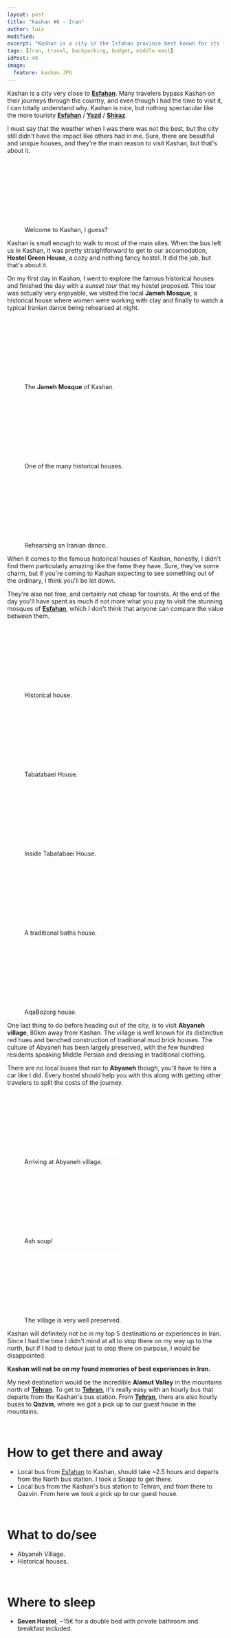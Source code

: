 ```yaml
---
layout: post
title: "Kashan #6 - Iran"
author: luis
modified:
excerpt: "Kashan is a city in the Isfahan province best known for its famous historic houses. Its charm is thus mainly due to the contrast between the parched immensities of the deserts and the greenery of the well-tended oasis."
tags: [Iran, travel, backpacking, budget, middle east]
idPost: 48
image:
  feature: kashan.JPG
---
```


Kashan is a city very close to <b><a href="{{site.url}}/Esfahan" target="_blank">Esfahan</a></b>. Many travelers bypass Kashan on their journeys through the country, and even though I had the time to visit it, I can totally understand why. Kashan is nice, but nothing spectacular like the more touristy <b><a href="{{site.url}}/Esfahan" target="_blank">Esfahan</a></b> / <b><a href="{{site.url}}/Yazd" target="_blank">Yazd</a></b> / <b><a href="{{site.url}}/Shiraz" target="_blank">Shiraz</a></b>.

I must say that the weather when I was there was not the best, but the city still didn't have the impact like others had in me. Sure, there are beautiful and unique houses, and they're the main reason to visit Kashan, but that's about it.

<figure>
	<a href="../images/iran/kashan/kashan1.JPG"><img src="../images/blank.JPG" alt="" data-echo="../images/iran/kashan/kashan1.JPG"></a>
	<figcaption>Welcome to Kashan, I guess?</figcaption>
</figure>

Kashan is small enough to walk to most of the main sites. When the bus left us in Kashan, it was pretty straightforward to get to our accomodation, <b>Hostel Green House</b>, a cozy and nothing fancy hostel. It did the job, but that's about it.

On my first day in Kashan, I went to explore the famous historical houses and finished the day with a <i>sunset tour</i> that my hostel proposed. This tour was actually very enjoyable, we visited the local <b>Jameh Mosque</b>, a historical house where women were working with clay and finally to watch a typical Iranian dance being rehearsed at night.

<figure>
	<a href="../images/iran/kashan/kashan2.JPG"><img src="../images/blank.JPG" alt="" data-echo="../images/iran/kashan/kashan2.JPG"></a>
	<figcaption>The <b>Jameh Mosque</b> of Kashan.</figcaption>
</figure>

<figure>
	<a href="../images/iran/kashan/kashan3.JPG"><img src="../images/blank.JPG" alt="" data-echo="../images/iran/kashan/kashan3.JPG"></a>
	<figcaption>One of the many historical houses.</figcaption>
</figure>

<figure>
	<a href="../images/iran/kashan/kashan4.JPG"><img src="../images/blank.JPG" alt="" data-echo="../images/iran/kashan/kashan4.JPG"></a>
	<figcaption>Rehearsing an Iranian dance.</figcaption>
</figure>

When it comes to the famous historical houses of Kashan, honestly, I didn't find them particularly amazing like the fame they have. Sure, they've some charm, but if you're coming to Kashan expecting to see something out of the ordinary, I think you'll be let down.

They're also not free, and certainly not cheap for tourists. At the end of the day you'll have spent as much if not more what you pay to visit the stunning mosques of <b><a href="{{site.url}}/Esfahan" target="_blank">Esfahan</a></b>, which I don't think that anyone can compare the value between them.

<figure>
	<a href="../images/iran/kashan/kashan5.JPG"><img src="../images/blank.JPG" alt="" data-echo="../images/iran/kashan/kashan5.JPG"></a>
	<figcaption>Historical house.</figcaption>
</figure>

<figure>
	<a href="../images/iran/kashan/kashan6.JPG"><img src="../images/blank.JPG" alt="" data-echo="../images/iran/kashan/kashan6.JPG"></a>
	<figcaption>Tabatabaei House.</figcaption>
</figure>

<figure>
	<a href="../images/iran/kashan/kashan7.JPG"><img src="../images/blank.JPG" alt="" data-echo="../images/iran/kashan/kashan7.JPG"></a>
	<figcaption>Inside Tabatabaei House.</figcaption>
</figure>

<figure>
	<a href="../images/iran/kashan/kashan8.JPG"><img src="../images/blank.JPG" alt="" data-echo="../images/iran/kashan/kashan8.JPG"></a>
	<figcaption>A traditional baths house.</figcaption>
</figure>

<figure>
	<a href="../images/iran/kashan/kashan9.JPG"><img src="../images/blank.JPG" alt="" data-echo="../images/iran/kashan/kashan9.JPG"></a>
	<figcaption>AqaBozorg house.</figcaption>
</figure>

One last thing to do before heading out of the city, is to visit <b>Abyaneh village</b>, 80km away from Kashan. The village is well known for its distinctive red hues and benched construction of traditional mud brick houses. The culture of Abyaneh has been largely preserved, with the few hundred residents speaking Middle Persian and dressing in traditional clothing.

There are no local buses that run to <b>Abyaneh</b> though, you'll have to hire a car like I did. Every hostel should help you with this along with getting other travelers to split the costs of the journey.

<figure>
	<a href="../images/iran/kashan/kashan10.JPG"><img src="../images/blank.JPG" alt="" data-echo="../images/iran/kashan/kashan10.JPG"></a>
	<figcaption>Arriving at Abyaneh village.</figcaption>
</figure>

<figure>
	<a href="../images/iran/kashan/kashan11.JPG"><img src="../images/blank.JPG" alt="" data-echo="../images/iran/kashan/kashan11.JPG"></a>
	<figcaption>Ash soup!</figcaption>
</figure>

<figure>
	<a href="../images/iran/kashan/kashan12.JPG"><img src="../images/blank.JPG" alt="" data-echo="../images/iran/kashan/kashan12.JPG"></a>
	<figcaption>The village is very well preserved.</figcaption>
</figure>

Kashan will definitely not be in my top 5 destinations or experiences in Iran. Since I had the time I didn't mind at all to stop there on my way up to the north, but if I had to detour just to stop there on purpose, I would be disappointed.

<b><highlight><middle>Kashan will not be on my found memories of best experiences in Iran.</middle></highlight></b>

My next destination would be the incredible <b>Alamut Valley</b> in the mountains north of <b><a href="{{site.url}}/Tehran" target="_blank">Tehran</a></b>. To get to <b><a href="{{site.url}}/Tehran" target="_blank">Tehran</a></b>, it's really easy with an hourly bus that departs from the Kashan's bus station. From <b><a href="{{site.url}}/Tehran" target="_blank">Tehran</a></b>, there are also hourly buses to <b>Qazvin</b>, where we got a pick up to our guest house in the mountains.


<br>
<h1>How to get there and away</h1>
<ul>
<li>Local bus from <a href="{{site.url}}/Esfahan" target="_blank">Esfahan</a> to Kashan, should take ~2.5 hours and departs from the North bus station. I took a Snapp to get there.</li>
<li>Local bus from the Kashan's bus station to Tehran, and from there to Qazvin. From here we took a pick up to our guest house.</li>
</ul>

<br>
<h1>What to do/see</h1>
<ul>
<li>Abyaneh Village.</li>
<li>Historical houses.</li>
</ul>

<br>
<h1>Where to sleep</h1>
<ul>
<li><b>Seven Hostel</b>, ~15€ for a double bed with private bathroom and breakfast included.</li>
</ul>
